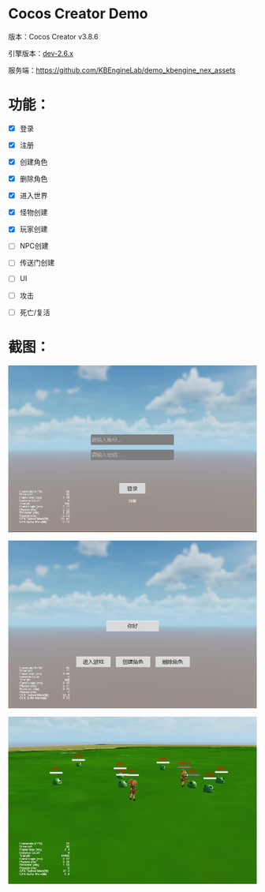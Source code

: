 # Cocos Creator Demo

版本：Cocos Creator v3.8.6

引擎版本：[dev-2.6.x](https://github.com/KBEngineLab/KBEngine-Nex/tree/dev-2.6.x)

服务端：https://github.com/KBEngineLab/demo_kbengine_nex_assets


# 功能：

- [x] 登录
- [x] 注册
- [x] 创建角色
- [x] 删除角色
- [x] 进入世界
- [x] 怪物创建
- [x] 玩家创建
- [ ] NPC创建
- [ ] 传送门创建
- [ ] UI
- [ ] 攻击
- [ ] 死亡/复活


# 截图：

![alt text](gitimage/image.png)

![alt text](gitimage/image-1.png)

![alt text](gitimage/image-2.png)


